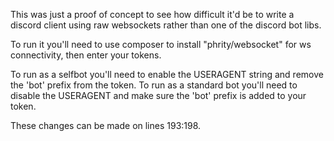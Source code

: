 This was just a proof of concept to see how difficult it'd be to write a discord client using raw websockets rather than one of the discord bot libs.

To run it you'll need to use composer to install "phrity/websocket" for ws connectivity, then enter your tokens.

To run as a selfbot you'll need to enable the USERAGENT string and remove the 'bot' prefix from the token.
To run as a standard bot you'll need to disable the USERAGENT and make sure the 'bot' prefix is added to your token.

These changes can be made on lines 193:198.
